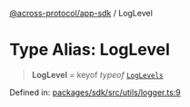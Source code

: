 [@across-protocol/app-sdk](../README.md) / LogLevel

# Type Alias: LogLevel

> **LogLevel** = keyof *typeof* [`LogLevels`](../variables/LogLevels.md)

Defined in: [packages/sdk/src/utils/logger.ts:9](https://github.com/across-protocol/toolkit/blob/6b29eb5487c0ac0b498f1f420b1793303bd8b70a/packages/sdk/src/utils/logger.ts#L9)
